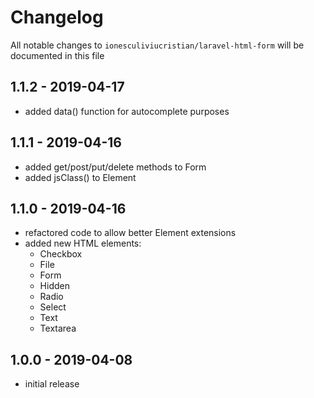 # Changelog

All notable changes to `ionesculiviucristian/laravel-html-form` will be documented in this file

## 1.1.2 - 2019-04-17
- added data() function for autocomplete purposes

## 1.1.1 - 2019-04-16
- added get/post/put/delete methods to Form
- added jsClass() to Element

## 1.1.0 - 2019-04-16

- refactored code to allow better Element extensions
- added new HTML elements:
    - Checkbox
    - File
    - Form
    - Hidden
    - Radio
    - Select
    - Text
    - Textarea

## 1.0.0 - 2019-04-08

- initial release